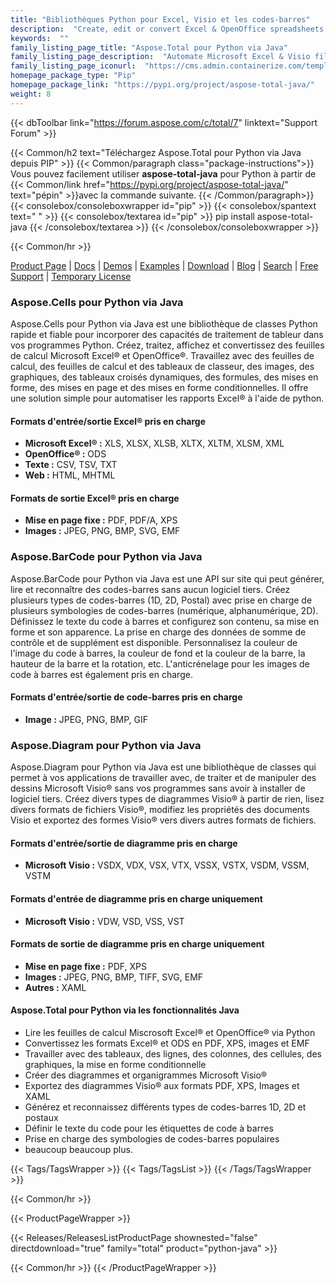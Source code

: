 ```yaml
---
title: "Bibliothèques Python pour Excel, Visio et les codes-barres"
description:  "Create, edit or convert Excel & OpenOffice spreadsheets and Visio diagram. Add barcode generation & scanning capabilities to Python apps"
keywords:  ""
family_listing_page_title: "Aspose.Total pour Python via Java"
family_listing_page_description:  "Automate Microsoft Excel & Visio file generation, editing & conversion processes with Python libraries"
family_listing_page_iconurl:  "https://cms.admin.containerize.com/templates/aspose/img/products/total/aspose_total-for-python-via-java.svg"
homepage_package_type: "Pip"
homepage_package_link: "https://pypi.org/project/aspose-total-java/"
weight: 8
---
```


{{< dbToolbar link="https://forum.aspose.com/c/total/7" linktext="Support Forum" >}}

{{< Common/h2 text="Téléchargez Aspose.Total pour Python via Java depuis PIP"  >}}
{{< Common/paragraph class="package-instructions">}}
Vous pouvez facilement utiliser <b>aspose-total-java</b> pour Python à partir de
{{< Common/link href="https://pypi.org/project/aspose-total-java/" text="pépin"  >}}avec la commande suivante.
{{< /Common/paragraph>}}
{{< consolebox/consoleboxwrapper id="pip" >}}
       {{< consolebox/spantext text=" " >}}
       {{< consolebox/textarea id="pip" >}} pip install aspose-total-java {{< /consolebox/textarea >}}
{{< /consolebox/consoleboxwrapper >}}

{{< Common/hr >}}

[Product Page](https://products.aspose.com/total/python-java) | [Docs](https://docs.aspose.com/total/pythonjava/) | [Demos](https://products.aspose.app/total/family) | [Examples](https://aspose.github.io/) | [Download](https://downloads.aspose.com/total/pythonjava) | [Blog](https://blog.aspose.com/category/total/) | [Search](https://search.aspose.com/) | [Free Support](https://forum.aspose.com/c/total/7) | [Temporary License](https://purchase.aspose.com/temporary-license)

### Aspose.Cells pour Python via Java

Aspose.Cells pour Python via Java est une bibliothèque de classes Python rapide et fiable pour incorporer des capacités de traitement de tableur dans vos programmes Python. Créez, traitez, affichez et convertissez des feuilles de calcul Microsoft Excel® et OpenOffice®. Travaillez avec des feuilles de calcul, des feuilles de calcul et des tableaux de classeur, des images, des graphiques, des tableaux croisés dynamiques, des formules, des mises en forme, des mises en page et des mises en forme conditionnelles. Il offre une solution simple pour automatiser les rapports Excel® à l'aide de python.

#### Formats d'entrée/sortie Excel® pris en charge

- **Microsoft Excel® :** XLS, XLSX, XLSB, XLTX, XLTM, XLSM, XML
- **OpenOffice® :** ODS
- **Texte :** CSV, TSV, TXT
- **Web :** HTML, MHTML

#### Formats de sortie Excel® pris en charge

- **Mise en page fixe :** PDF, PDF/A, XPS
- **Images :** JPEG, PNG, BMP, SVG, EMF

### Aspose.BarCode pour Python via Java

Aspose.BarCode pour Python via Java est une API sur site qui peut générer, lire et reconnaître des codes-barres sans aucun logiciel tiers. Créez plusieurs types de codes-barres (1D, 2D, Postal) avec prise en charge de plusieurs symbologies de codes-barres (numérique, alphanumérique, 2D). Définissez le texte du code à barres et configurez son contenu, sa mise en forme et son apparence. La prise en charge des données de somme de contrôle et de supplément est disponible. Personnalisez la couleur de l'image du code à barres, la couleur de fond et la couleur de la barre, la hauteur de la barre et la rotation, etc. L'anticrénelage pour les images de code à barres est également pris en charge.

#### Formats d'entrée/sortie de code-barres pris en charge

- **Image :** JPEG, PNG, BMP, GIF

### Aspose.Diagram pour Python via Java

Aspose.Diagram pour Python via Java est une bibliothèque de classes qui permet à vos applications de travailler avec, de traiter et de manipuler des dessins Microsoft Visio® sans vos programmes sans avoir à installer de logiciel tiers. Créez divers types de diagrammes Visio® à partir de rien, lisez divers formats de fichiers Visio®, modifiez les propriétés des documents Visio et exportez des formes Visio® vers divers autres formats de fichiers.

#### Formats d'entrée/sortie de diagramme pris en charge

- **Microsoft Visio :** VSDX, VDX, VSX, VTX, VSSX, VSTX, VSDM, VSSM, VSTM

#### Formats d'entrée de diagramme pris en charge uniquement

- **Microsoft Visio :** VDW, VSD, VSS, VST

#### Formats de sortie de diagramme pris en charge uniquement

- **Mise en page fixe :** PDF, XPS
- **Images :** JPEG, PNG, BMP, TIFF, SVG, EMF
- **Autres :** XAML

#### Aspose.Total pour Python via les fonctionnalités Java

- Lire les feuilles de calcul Miscrosoft Excel® et OpenOffice® via Python
- Convertissez les formats Excel® et ODS en PDF, XPS, images et EMF
- Travailler avec des tableaux, des lignes, des colonnes, des cellules, des graphiques, la mise en forme conditionnelle
- Créer des diagrammes et organigrammes Microsoft Visio®
- Exportez des diagrammes Visio® aux formats PDF, XPS, Images et XAML
- Générez et reconnaissez différents types de codes-barres 1D, 2D et postaux
- Définir le texte du code pour les étiquettes de code à barres
- Prise en charge des symbologies de codes-barres populaires
- beaucoup beaucoup plus.

{{< Tags/TagsWrapper >}}
 {{< Tags/TagsList >}}
{{< /Tags/TagsWrapper >}}

{{< Common/hr >}}

{{< ProductPageWrapper >}}
<!-- ReleasesListProductPage-->
   {{< Releases/ReleasesListProductPage shownested="false"  directdownload="true" family="total" product="python-java" >}}
<!-- /ReleasesListProductPage-->
{{< Common/hr >}}
{{< /ProductPageWrapper >}}

